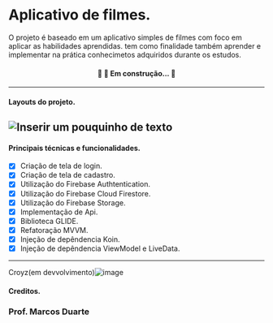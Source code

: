 # Aplicativo de filmes.
O projeto é baseado em um aplicativo simples de filmes com foco em aplicar as habilidades aprendidas. tem como finalidade também aprender e implementar na prática conhecimetos adquiridos durante os estudos.
<h4 align="center"> 
	🚧 🚀 Em construção...  🚧
</h4>

------------
#### Layouts do projeto.
![Inserir um pouquinho de texto](https://github.com/CroyzCamel/Aplicativo-de-filmes/assets/141179127/d5d7c639-447f-4865-8b44-b9aa0c3a1250)
------------
#### Principais técnicas e funcionalidades.
- [x] Criação de tela de login.
- [x] Criação de tela de cadastro.
- [x] Utilização do Firebase Authtentication.
- [x] Utilização do Firebase Cloud Firestore.
- [x] Utilização do Firebase Storage.
- [x] Implementação de Api.
- [x] Biblioteca GLIDE.
- [x] Refatoração MVVM.
- [X] Injeção de depêndencia Koin.
- [X] Injeção de depêndencia ViewModel e LiveData.
-------------
Croyz(em devvolvimento)![image](https://github.com/CroyzCamel/Aplicativo-de-filmes/assets/141179127/a625340d-8186-44e0-b94b-d8087b96416f)

#### Creditos.
<h3> Prof. Marcos Duarte </h3>


